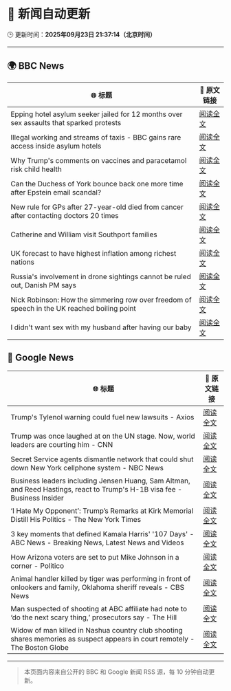 # 🧠 新闻自动更新

🕒 更新时间：**2025年09月23日 21:37:14（北京时间）**

---

## 🌍 BBC News

| 🌐 标题 | 🔗 原文链接 |
|--------|-------------|
| Epping hotel asylum seeker jailed for 12 months over sex assaults that sparked protests | [阅读全文](https://www.bbc.com/news/articles/cp8j5vp7413o?at_medium=RSS&at_campaign=rss) |
| Illegal working and streams of taxis - BBC gains rare access inside asylum hotels | [阅读全文](https://www.bbc.com/news/articles/cwy8ee2w73jo?at_medium=RSS&at_campaign=rss) |
| Why Trump's comments on vaccines and paracetamol risk child health | [阅读全文](https://www.bbc.com/news/articles/cdx2rk10ep0o?at_medium=RSS&at_campaign=rss) |
| Can the Duchess of York bounce back one more time after Epstein email scandal? | [阅读全文](https://www.bbc.com/news/articles/czx0nr29neeo?at_medium=RSS&at_campaign=rss) |
| New rule for GPs after 27-year-old died from cancer after contacting doctors 20 times | [阅读全文](https://www.bbc.com/news/articles/cly0428jjpeo?at_medium=RSS&at_campaign=rss) |
| Catherine and William visit Southport families | [阅读全文](https://www.bbc.com/news/articles/c8d7r8225nvo?at_medium=RSS&at_campaign=rss) |
| UK forecast to have highest inflation among richest nations | [阅读全文](https://www.bbc.com/news/articles/cx2n4877j7lo?at_medium=RSS&at_campaign=rss) |
| Russia's involvement in drone sightings cannot be ruled out, Danish PM says | [阅读全文](https://www.bbc.com/news/articles/cqxz3lzlqr3o?at_medium=RSS&at_campaign=rss) |
| Nick Robinson: How the simmering row over freedom of speech in the UK reached boiling point | [阅读全文](https://www.bbc.com/news/articles/c62ln7mzd5ro?at_medium=RSS&at_campaign=rss) |
| I didn't want sex with my husband after having our baby | [阅读全文](https://www.bbc.com/news/articles/cwywnlyg3xxo?at_medium=RSS&at_campaign=rss) |

## 📰 Google News

| 🌐 标题 | 🔗 原文链接 |
|--------|-------------|
| Trump's Tylenol warning could fuel new lawsuits - Axios | [阅读全文](https://news.google.com/rss/articles/CBMic0FVX3lxTE4zUTVyU3IzNmpLOEpfWk1HNjlxeGpkT2szTU5zeklvbnVJdWdqajlka0RZU3hlcDY1Sk9Gal93d1JCOUR2UjhGQTBtVlVfeFhveUZLYlNxaW5RNDNFOUNvTlZnRHhWT3lWdVFYMjZfZnRKQzQ?oc=5) |
| Trump was once laughed at on the UN stage. Now, world leaders are courting him - CNN | [阅读全文](https://news.google.com/rss/articles/CBMifEFVX3lxTE5LRTNTd21HWmkzeDExTVJUQ0NuTVkzMFlHdXlrR1psbUExbER2SUM1aDFaY1pBbjJDUTdOVUVuSUZuUk84QVZXdk9sZF9mTUd4LWxDdnVadWE3OFhCZW13SEpzNjh1cVRJYy03RnBTZkZqcTU3cHpvd0ZXbk8?oc=5) |
| Secret Service agents dismantle network that could shut down New York cellphone system - NBC News | [阅读全文](https://news.google.com/rss/articles/CBMizAFBVV95cUxQeThKeHNhRi1NYlRlcVU0SGc3SHhiZlk3dGx4T2VJOHpsUHNYbGNfQXdMcEtibEdjcTVhWEhoaURvZVgtMVBvMjVMTGNEUVRLblRYeUVCQkFGVGktQlRLMEpVRzhDeVFqZkN1VlgzcDljQkMyM1JmV1BoMVJFeEFrdDZsSFNOQ1FqMWhCTGtpQU02c1o5SXNLZGJhSE9ENDRwbFNzbnBLQ2NNY0VJMExWVHd5ZU1jMGhlQTN0MVYxYWFXSER3MlR1WnZDUWrSAVZBVV95cUxPcUlJWkVZQVZQTXVocURMd0tRNUFUV1paa3YxajA2bTJXdW4wX09BTW5SSEV6YVBVbXF0OVc1OTlfdHlBVVFtbzMtSE1FMDFwT3FaRjU5QQ?oc=5) |
| Business leaders including Jensen Huang, Sam Altman, and Reed Hastings, react to Trump's H-1B visa fee - Business Insider | [阅读全文](https://news.google.com/rss/articles/CBMiiAFBVV95cUxQV1g4cGhYdFE4Tm9FZnZUdUwzblhGWGs1QlZ4VTR0d1N3akNmUlNvcnlDclNjT1ptd1NQVE9hQ3VNYkZOLTVMYURHRUg3NnlLVThiakJzMlNqWGdPWHRaVS1SLVpHclc2dVJIZTRoaUhfWWxiNTA0MFZlTjI3WEhGcVN4QUlFMUE3?oc=5) |
| ‘I Hate My Opponent’: Trump’s Remarks at Kirk Memorial Distill His Politics - The New York Times | [阅读全文](https://news.google.com/rss/articles/CBMiggFBVV95cUxObDVGb0RGeVNZNlFPM2NNaTc2ZmxTSHpCNl9BbjBSemw5VTF1cWFBcE5HSkYxZGRpZ0dVNjM3Y3ZMTXhvcUVuSkNOYmM2YjBVUWN5RGJULTBjQWxrZXgyak9EaEtMckNxbk52cDJJc0F0WVZGMFc5N3VPcGJZZjlGYUVn?oc=5) |
| 3 key moments that defined Kamala Harris' '107 Days' - ABC News - Breaking News, Latest News and Videos | [阅读全文](https://news.google.com/rss/articles/CBMimwFBVV95cUxOQkRIakRTWXQxbUFNWVkwVU9HLVJNMmc3SjJBRnoweXROSDRPVkdTclJfdnJ4ZDNISE40TFhWb0VLMmg4UXg5Z3NVTGg1dWtVeGstZGdsV3daN1ItTmE3S2lCekR4VEN3VnpJYkZCS3ZKaW44MjR2MDQ2OXg5b3pSbFJKY2dSNF9ZU2FPcm9KU2ZkSDAzQjRJQ3FPb9IBoAFBVV95cUxNeUdYWUFKdWdWVW5aQ05YbjNoR3BpWlNmMmUyZGprcWRGS1lBemhVMWtvUy1sbzRURVIxa0ZBblF2NEZyaE9ueDJlcnJXaHdBOTZwZ0lsZUtnVlU1S0t5Qk5JUDl2SjRObHR3ZmhQVVBla3BuTGxUY2hyVURTVU0zb0pxSmVEaGh3MHUyWkQ2emxOYUN2czRCdEs3V2RzN0FB?oc=5) |
| How Arizona voters are set to put Mike Johnson in a corner - Politico | [阅读全文](https://news.google.com/rss/articles/CBMilAFBVV95cUxOYXdVV2Y2dFQ1Q2NFMkFjQnFybkE0UFRhVkRXNnFCdnRjVURDTTRTdTFVMmRKODh4TE5HRU5TdkZhN0xmSTZHQWx2N0ZzNUJ1a3VDTlFyU2U3VFFHX09Na3ZPMm9sTjltMUk4MF9adHphY21VNmZMeHEtNU5WdF9OczVIVHoxemhnMDR5MG9ObFg1ZjZs?oc=5) |
| Animal handler killed by tiger was performing in front of onlookers and family, Oklahoma sheriff reveals - CBS News | [阅读全文](https://news.google.com/rss/articles/CBMimAFBVV95cUxObmRJdzNxd1pzSnM1bGtmT2UzQV9VMVBWbVBmMWl0d1hoZDc4bE1wVUZLaWJHRkxHdUxtN1R1UGVOYWR6Tm5MdXQwLUxYTUFaTGd6c3o0cjQ2RUVaLUkxbDZscGRkdDhaQ1BCOWlOdE5HRXlhMW01Rzc3T2MxNzZ5eHFjTzNFNHk1QkJUVVd2YS12UWJWUU9aYtIBngFBVV95cUxOdVZ3YUk0TjFib08xTFI4MXFhdkZBM05fWmgzdWgwZndBaWJpYUpDR0FGVzB5QXlUTF9GV2xuN19zeS1BNDlYcWxnQUNnSUluaE1EVmZEb3hmb0l3Sjl5bTNDWEZWd2VRcFhDaU41bGZWc1RBNUJsbVFkWlZ0YXV0aUNmTVZXV0xDTTd1YXJGdU1Edm9pbWk4Y0lmUl9ydw?oc=5) |
| Man suspected of shooting at ABC affiliate had note to ‘do the next scary thing,’ prosecutors say - The Hill | [阅读全文](https://news.google.com/rss/articles/CBMijwFBVV95cUxQdHAwVmJGQ2RXNXRWY0hpdU9xV3QwT2xXZTZ0Qm1pMjlwV1AzcEJ2eXNpc1YxaVdDUkhSZW9NVmgxZ1l2cFo5MmxZWWsySHVLZXA1Qmo3YjhGNHloVXNVTWJ4YzhtNFhVTnZuZ3hlWS16MFR5aVlhN3RVTTd6a3g1Q1Fwelk2MTBCOUZrcE9Jd9IBlAFBVV95cUxOZXQ2bWJKbDVkUmp2dXdsZXNIcEhZbnB2S2N5N0Raa2k5TUx3bW5HWjE2LWhoeFRZN2xrbXgtZDJoY0wxbnBHcHN3dTJrVHR0TjVNb2thUHhnb2VOa1Z5b1lHbVpMZWl6enJYZXQ0WG9YU2hYLUhqa2cwV29iTmtfNGRFZlgwVWg4REUyaEZtQ3FSN1Vw?oc=5) |
| Widow of man killed in Nashua country club shooting shares memories as suspect appears in court remotely - The Boston Globe | [阅读全文](https://news.google.com/rss/articles/CBMigAFBVV95cUxNZUtfT1JoRW5pbFZaVGZBS2xKWEx4WUJkZVBvY3VuSEZvRk1lVUJZeDIxVjlEWDIwRThrRmd1MWUtM09OWHZESS1VM1haRG1jMG53RXZhSDF6YWlkRnJNcWtaeXVFbm55V05ETE04VHNXZUo1VHRLZmFDT2xDLTNKTQ?oc=5) |

---
> 本页面内容来自公开的 BBC 和 Google 新闻 RSS 源，每 10 分钟自动更新。
